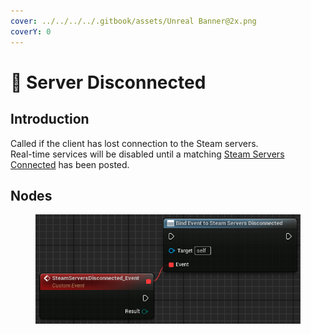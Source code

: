 ```yaml
---
cover: ../../../../.gitbook/assets/Unreal Banner@2x.png
coverY: 0
---
```


# 🔻 Server Disconnected

## Introduction

Called if the client has lost connection to the Steam servers.\
Real-time services will be disabled until a matching [Steam Servers Connected](servers-connected.md) has been posted.

## Nodes

<figure><img src="../../../../.gitbook/assets/image (276).png" alt=""><figcaption></figcaption></figure>
